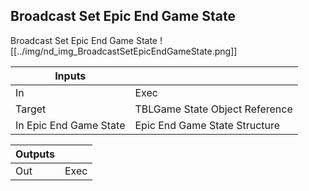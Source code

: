 ## Broadcast Set Epic End Game State
Broadcast Set Epic End Game State
![[../img/nd_img_BroadcastSetEpicEndGameState.png]]

|Inputs||
|--|--|
| In | Exec |
| Target | TBLGame State Object Reference |
| In Epic End Game State | Epic End Game State Structure |

|Outputs||
|--|--|
| Out | Exec |

